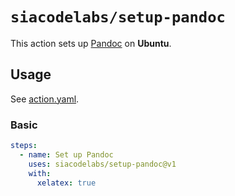 # `siacodelabs/setup-pandoc`

This action sets up [Pandoc](https://pandoc.org/) on **Ubuntu**.

## Usage

See [action.yaml](action.yaml).

### Basic

```yaml
steps:
  - name: Set up Pandoc
    uses: siacodelabs/setup-pandoc@v1
    with:
      xelatex: true
```
